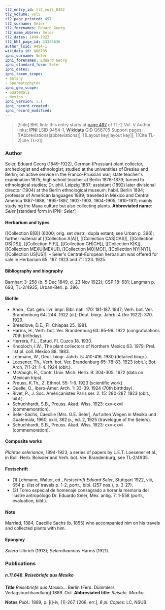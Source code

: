 ```yaml
---
tl2_entry_id: tl2_vol5_0482
tl2_volume: vol5
tl2_page_printed: 497
tl2_surname: Seier
tl2_forenames: Eduard Georg
tl2_name_abbrev: Seler
tl2_dates: 1849-1922
tl2_bhl_page_id: 33333636
author_lsid: 9454-1
wikidata_id: Q68705
ipni_surname: Seler
ipni_forenames: Eduard Georg
ipni_standard_form: Seler
ipni_dates: 
ipni_taxon_scope: 
- Botany
- Spermatophytes
ipni_geo_scope: 
- Guatemala
- Mexico
ipni_version: 1.1
ipni_record_created: 
ipni_record_modified:
---
```


> [!cite] BHL link: this entry starts at [page 497](https://www.biodiversitylibrary.org/page/33333636) of TL-2 Vol. V
> Author links: [IPNI](https://www.ipni.org/a/9454-1) LSID 9454-1, [Wikidata](https://www.wikidata.org/wiki/Q68705) QID Q68705
> Support pages: [[Abbreviations|abbreviations]], [[Layout key|layout key]], [[Cite TL-2|cite TL-2]]

### Author

Seier, Eduard Georg (1849-1922), German (Prussian) plant collector, archeologist and ethnologist; studied at the universities of Breslau and Berlin; on active service in the Franco-Prussian war; state teacher's examination 1875; high school teacher at Berlin 1876-1879; turned to ethnological studies; Dr. phil. Leipzig 1887; assistant (1892) later divisional director (1904) at the Berlin ethnological museum; habil. Berlin 1894; professor of American languages 1899; travelled in Mexico and Central America 1887-1888, 1895-1897, 1902-1903, 1904-1905, 1910-1911; mainly studying the Maya culture but also collecting plants. 
**Abbreviated name**: *Seler* \[standard form in IPNI: *Seler*\]

#### Herbarium and types

[[Collection B|B]] (6000; orig. set destr.; dupla extant; see Urban p. 396); further material at [[Collection A|A]], [[Collection CAS|CAS]], [[Collection DS|DS]], [[Collection F|F]], [[Collection GH|GH]], [[Collection K|K]], [[Collection MEXU|MEXU]], [[Collection MO|MO]], [[Collection NY|NY]], [[Collection US|US]]. – Seler's Central-European herbarium was offered for sale in Herbarium 65: 167. 1923 and 71: 223. 1925.

#### Bibliography and biography

Barnhart 3: 258 (b. 5 Dec 1849, d. 23 Nov 1922); CSP 18: 681; Langman p. 693; TL-2/4935; Urban-Berl. p. 396.

#### Biofile

- Anon., Cat. gén. livr. impr. Bibl. natl. 170: 181-187. 1947; Verh. bot. Ver. Brandenburg 64: 244. 1922 (d.); Deut. biogr. Jahrb. 4 (for 1922): 370. 1929.
- Breedlove, D.E., Fl. Chiapas 25. 1981.
- Harms, H., Verh. bot. Ver. Brandenburg 63: 95-96. 1922 (congratulations 70th birthday).
- Herrera, F.L., Estud. Fl. Cuzco 18. 1930.
- Knobloch, I.W., The plant collectors of Northern Mexico 63. 1979; Prel. list pl. coll. Mexico 88. 1983.
- Lehmann, W., Deut. biogr. Jahrb. 5: 410-416. 1930 (detailed biogr.).
- Loesener, Th., Verh. bot. Ver. Brandenburg 65: 78-83. 1923 (obit.); Bot. Arch. 7(1-2): 1-4. 1924 (obit.).
- McVaugh, R., Contr. Univ. Mich. Herb. 9: 304-305. 1972 (data on Mexican trips).
- Preuss, K.Th., Z. Ethnol. 55: 1-6. 1923 (scientific work).
- Quelle, O., Ibero-Amer. Arch. 1: 33-39. 1924 (70th birthday).
- Rivet, P., J. Soc. Américanistes Paris ser. 2. 15: 280-287. 1923 (obit., bibl.).
- Schuchhardt, S.B., Preuss. Akad. Wiss. 1923: cxv-cxvii (commemoration).
- Seler-Sachs, Caecilie \[Mrs. G.E. Seler\], Auf alten Wegen in Mexiko und Guatemala, 1960, xxiii, 362 p., ed. 2, 1925 (travelogue of the Seiers).
- Schuchhardt, S.B., Preuss. Akad. Wiss. 1923: cxv-cxvii (commemoration).

#### Composite works

*Plantae selerianae*, 1894-1923, a series of papers by L.E.T. Loesener et al., in Bull. Herb. Boissier and Verh. bot. Ver. Brandenburg, see TL-2/4935.

#### Festschrift

- (1) Lehmann, Walter, ed., *Festschrift Eduard Seler*, Stuttgart 1922, viii, 654 p. (list of travels p. 1-2, portr., bibl. (257 nos.), p. 3-27).
- (2) Tomo especial de homenaje consagrado a horar la memoria del ilustre antropólogo Dr. Eduardo Seler, Méx. antig. 7: 1-558 (portr., evaluation, bibl.).

#### Note

Married, 1884, Caecilie Sachs (b. 1855) who accompanied him on his travels and collected plants with him.

#### Eponymy

*Selera* Ulbrich (1913); *Selerothamnus* Harms (1921).

### Publications

##### n.11.648. Reisebriefe aus Mexiko

**Title**
*Reisebriefe aus Mexiko*... Berlin (Ferd. Dümmlers Verlagsbuchhandlung) 1889. Oct.
**Abbreviated title**: *Reisebr. Mexiko*.

**Notes**
*Publ*.: 1889, p. \[i\]-iv, \[1\]-267, \[268, err.\], *8 pl. Copies*: LC, NSUB.

